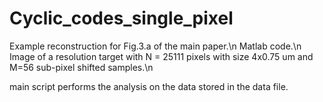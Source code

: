 # Cyclic_codes_single_pixel

Example reconstruction for Fig.3.a of the main paper.\n
Matlab code.\n
Image of a resolution target with N = 25111 pixels with size 4x0.75 um and M=56 sub-pixel shifted samples.\n

main script performs the analysis on the data stored in the data file.
